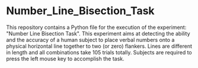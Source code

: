 # Number_Line_Bisection_Task
This repository contains a Python file for the execution of the experiment: "Number Line Bisection Task". This experiment aims at detecting the ability and the accuracy of a human subject to place verbal numbers onto a physical horizontal line together to two (or zero) flankers. Lines are different in length and all combinations take 105 trials totally. Subjects are required to press the left mouse key to accomplish the task.
